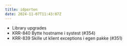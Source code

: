 ```yaml
---
title: idporten
date: 2024-11-07T11:43:07Z
---
```

- Library upgrades
- KRR-840 Bytte hostname i systest (#354)
- KRR-839 Skille ut klient exceptions i egen pakke (#351)

